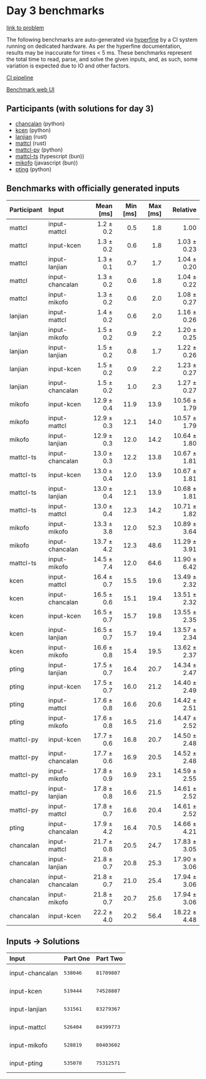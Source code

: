 # Day 3 benchmarks

[link to problem](https://adventofcode.com/2023/day/3)

The following benchmarks are auto-generated via
[hyperfine](https://github.com/sharkdp/hyperfine) by a CI system running on
dedicated hardware. As per the hyperfine documentation, results may be
inaccurate for times < 5 ms. These benchmarks represent the total time to read,
parse, and solve the given inputs, and, as such, some variation is expected due
to IO and other factors.

[CI pipeline](http://ci.papercode.net:8080/teams/main/pipelines/aoc2023)

[Benchmark web UI](https://aoc.ancalagon.black)


## Participants (with solutions for day 3)

- [chancalan](https://github.com/chancalan/aoc2023) (python)
- [kcen](https://github.com/kcen/aoc2023) (python)
- [lanjian](https://github.com/lanjian/aoc-2023) (rust)
- [mattcl](https://github.com/mattcl/aoc2023) (rust)
- [mattcl-py](https://github.com/mattcl/aoc2023-py) (python)
- [mattcl-ts](https://github.com/mattcl/aoc2023-js) (typescript (bun))
- [mikofo](https://github.com/mikofo/advent-of-code-2023) (javascript (bun))
- [pting](https://github.com/pting/aoc2023) (python)


## Benchmarks with officially generated inputs

| Participant | Input | Mean [ms] | Min [ms] | Max [ms] | Relative |
|:---|:---|---:|---:|---:|---:|
| mattcl | input-mattcl | 1.2 ± 0.2 | 0.5 | 1.8 | 1.00 |
| mattcl | input-kcen | 1.3 ± 0.2 | 0.6 | 1.8 | 1.03 ± 0.23 |
| mattcl | input-lanjian | 1.3 ± 0.1 | 0.7 | 1.7 | 1.04 ± 0.20 |
| mattcl | input-chancalan | 1.3 ± 0.2 | 0.6 | 1.8 | 1.04 ± 0.22 |
| mattcl | input-mikofo | 1.3 ± 0.2 | 0.6 | 2.0 | 1.08 ± 0.27 |
| lanjian | input-mattcl | 1.4 ± 0.2 | 0.6 | 2.0 | 1.16 ± 0.26 |
| lanjian | input-mikofo | 1.5 ± 0.2 | 0.9 | 2.2 | 1.20 ± 0.25 |
| lanjian | input-lanjian | 1.5 ± 0.2 | 0.8 | 1.7 | 1.22 ± 0.26 |
| lanjian | input-kcen | 1.5 ± 0.2 | 0.9 | 2.2 | 1.23 ± 0.27 |
| lanjian | input-chancalan | 1.5 ± 0.2 | 1.0 | 2.3 | 1.27 ± 0.27 |
| mikofo | input-kcen | 12.9 ± 0.4 | 11.9 | 13.9 | 10.56 ± 1.79 |
| mikofo | input-mattcl | 12.9 ± 0.3 | 12.1 | 14.0 | 10.57 ± 1.79 |
| mikofo | input-lanjian | 12.9 ± 0.3 | 12.0 | 14.2 | 10.64 ± 1.80 |
| mattcl-ts | input-chancalan | 13.0 ± 0.3 | 12.2 | 13.8 | 10.67 ± 1.81 |
| mattcl-ts | input-kcen | 13.0 ± 0.4 | 12.0 | 13.9 | 10.67 ± 1.81 |
| mattcl-ts | input-lanjian | 13.0 ± 0.4 | 12.1 | 13.9 | 10.68 ± 1.81 |
| mattcl-ts | input-mattcl | 13.0 ± 0.4 | 12.3 | 14.2 | 10.71 ± 1.82 |
| mikofo | input-mikofo | 13.3 ± 3.8 | 12.0 | 52.3 | 10.89 ± 3.64 |
| mikofo | input-chancalan | 13.7 ± 4.2 | 12.3 | 48.6 | 11.29 ± 3.91 |
| mattcl-ts | input-mikofo | 14.5 ± 7.4 | 12.0 | 64.6 | 11.90 ± 6.42 |
| kcen | input-mattcl | 16.4 ± 0.7 | 15.5 | 19.6 | 13.49 ± 2.32 |
| kcen | input-chancalan | 16.5 ± 0.6 | 15.1 | 19.4 | 13.51 ± 2.32 |
| kcen | input-kcen | 16.5 ± 0.7 | 15.7 | 19.8 | 13.55 ± 2.35 |
| kcen | input-lanjian | 16.5 ± 0.7 | 15.7 | 19.4 | 13.57 ± 2.34 |
| kcen | input-mikofo | 16.6 ± 0.8 | 15.4 | 19.5 | 13.62 ± 2.37 |
| pting | input-lanjian | 17.5 ± 0.7 | 16.4 | 20.7 | 14.34 ± 2.47 |
| pting | input-kcen | 17.5 ± 0.7 | 16.0 | 21.2 | 14.40 ± 2.49 |
| pting | input-mattcl | 17.6 ± 0.8 | 16.6 | 20.6 | 14.42 ± 2.51 |
| pting | input-mikofo | 17.6 ± 0.8 | 16.5 | 21.6 | 14.47 ± 2.52 |
| mattcl-py | input-kcen | 17.7 ± 0.6 | 16.8 | 20.7 | 14.50 ± 2.48 |
| mattcl-py | input-chancalan | 17.7 ± 0.6 | 16.9 | 20.5 | 14.52 ± 2.48 |
| mattcl-py | input-mikofo | 17.8 ± 0.9 | 16.9 | 23.1 | 14.59 ± 2.55 |
| mattcl-py | input-lanjian | 17.8 ± 0.8 | 16.6 | 21.5 | 14.61 ± 2.52 |
| mattcl-py | input-mattcl | 17.8 ± 0.7 | 16.6 | 20.4 | 14.61 ± 2.52 |
| pting | input-chancalan | 17.9 ± 4.2 | 16.4 | 70.5 | 14.66 ± 4.21 |
| chancalan | input-mattcl | 21.7 ± 0.8 | 20.5 | 24.7 | 17.83 ± 3.05 |
| chancalan | input-lanjian | 21.8 ± 0.7 | 20.8 | 25.3 | 17.90 ± 3.06 |
| chancalan | input-chancalan | 21.8 ± 0.7 | 21.0 | 25.4 | 17.94 ± 3.06 |
| chancalan | input-mikofo | 21.8 ± 0.7 | 20.7 | 25.6 | 17.94 ± 3.06 |
| chancalan | input-kcen | 22.2 ± 4.0 | 20.2 | 56.4 | 18.22 ± 4.48 |


## Inputs -> Solutions

| Input | Part One | Part Two |
|:---|:---|:---|
|input-chancalan|<pre>538046</pre>|<pre>81709807</pre>|
|input-kcen|<pre>519444</pre>|<pre>74528807</pre>|
|input-lanjian|<pre>531561</pre>|<pre>83279367</pre>|
|input-mattcl|<pre>526404</pre>|<pre>84399773</pre>|
|input-mikofo|<pre>528819</pre>|<pre>80403602</pre>|
|input-pting|<pre>535078</pre>|<pre>75312571</pre>|